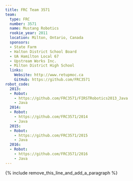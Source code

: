 ```yaml
---
title: FRC Team 3571
team:
  type: FRC
  number: 3571
  name: Mustang Robotics
  rookie_year: 2011
  location: Milton, Ontario, Canada
  sponsors:
  - State Farm
  - Halton District School Board
  - UA Hamilton Local 67
  - Upstream Works Inc.
  - Milton District High School
  links:
    Website: http://www.retupmoc.ca
    GitHub: https://github.com/FRC3571
robot_code:
  2013:
  - Robot:
    - https://github.com/FRC3571/FIRSTRobotics2013_Java
    - Java
  2014:
  - Robot:
    - https://github.com/FRC3571/2014
    - Java
  2015:
  - Robot:
    - https://github.com/FRC3571/2015
    - Java
  2016:
  - Robot:
    - https://github.com/FRC3571/2016
    - Java
---
```


{% include remove_this_line_and_add_a_paragraph %}
